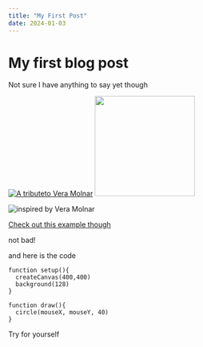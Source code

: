 ```yaml
---
title: "My First Post"
date: 2024-01-03
---
```

# My first blog post
Not sure I have anything to say yet though

[![A tributeto Vera Molnar](myCodingPortfolioTest/assets/images/veraMolnar.png "An image of my Vera Molnar homage")](https://cranbim.github.io/myCodingPortfolioTest/creativeCode/gen24-05-VeraMolnar/index.html)
<img src="https://cranbim.github.io/myCodingPortfolioTest/images/veraMolnar.png" width="200">

![inspired by Vera Molnar](https://cranbim.github.io/myCodingPortfolioTest/assets/images/veraMolnar.png)

[Check out this example though](https://cranbim.github.io/myCodingPortfolioTest/creativeCode/gen24-05-VeraMolnar/index.html)

not bad!

and here is the code
```
function setup(){
  createCanvas(400,400)
  background(128)
}

function draw(){
  circle(mouseX, mouseY, 40)
}
```

Try for yourself
